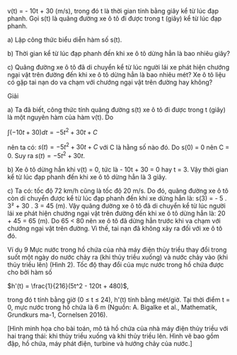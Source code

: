 v(t) = - 10t + 30 (m/s), trong đó t là thời gian tính bằng giây kể từ lúc đạp phanh. Gọi s(t) là quãng đường xe ô tô đi được trong t (giây) kể từ lúc đạp phanh.

a) Lập công thức biểu diễn hàm số s(t).

b) Thời gian kể từ lúc đạp phanh đến khi xe ô tô dừng hẳn là bao nhiêu giây?

c) Quãng đường xe ô tô đã di chuyển kể từ lúc người lái xe phát hiện chướng ngại vật trên đường đến khi xe ô tô dừng hẳn là bao nhiêu mét? Xe ô tô liệu có gặp tai nạn do va chạm với chướng ngại vật trên đường hay không?

Giải

a) Ta đã biết, công thức tính quãng đường s(t) xe ô tô đi được trong t (giây) là một nguyên hàm của hàm v(t). Do

$\int (-10t + 30)dt = -5t^2 + 30t + C$

nên ta có: $s(t) = - 5t^2 + 30t + C$ với C là hằng số nào đó. Do s(0) = 0 nên C = 0. Suy ra $s(t) = - 5t^2 + 30t$.

b) Xe ô tô dừng hẳn khi v(t) = 0, tức là - 10t + 30 = 0 hay t = 3.
Vậy thời gian kể từ lúc đạp phanh đến khi xe ô tô dừng hẳn là 3 giây.

c) Ta có: tốc độ 72 km/h cũng là tốc độ 20 m/s.
Do đó, quãng đường xe ô tô còn di chuyển được kể từ lúc đạp phanh đến khi xe dừng hẳn là: s(3) = - 5 . 3² + 30 . 3 = 45 (m).
Vậy quãng đường xe ô tô đã di chuyển kể từ lúc người lái xe phát hiện chướng ngại vật trên đường đến khi xe ô tô dừng hẳn là: 20 + 45 = 65 (m).
Do 65 < 80 nên xe ô tô đã dừng hẳn trước khi va chạm với chướng ngại vật trên đường. Vì thế, tai nạn đã không xảy ra đối với xe ô tô đó.

Ví dụ 9 Mực nước trong hồ chứa của nhà máy điện thủy triều thay đổi trong suốt một ngày do nước chảy ra (khi thủy triều xuống) và nước chảy vào (khi thủy triều lên) (Hình 2). Tốc độ thay đổi của mực nước trong hồ chứa được cho bởi hàm số

$h'(t) = \frac{1}{216}(5t^2 - 120t + 480)$,

trong đó t tính bằng giờ (0 ≤ t ≤ 24), h'(t) tính bằng mét/giờ. Tại thời điểm t = 0, mực nước trong hồ chứa là 6 m (Nguồn: A. Bigalke et al., Mathematik, Grundkurs ma-1, Cornelsen 2016).

[Hình minh họa cho bài toán, mô tả hồ chứa của nhà máy điện thủy triều với hai trạng thái: khi thủy triều xuống và khi thủy triều lên. Hình vẽ bao gồm đập, hồ chứa, máy phát điện, turbine và hướng chảy của nước.]